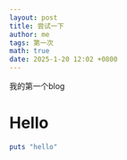 ```yaml
---
layout: post
title: 尝试一下
author: me
tags: 第一次
math: true
date: 2025-1-20 12:02 +0800
---
```

我的第一个blog
# Hello
```ruby
puts "hello"
```